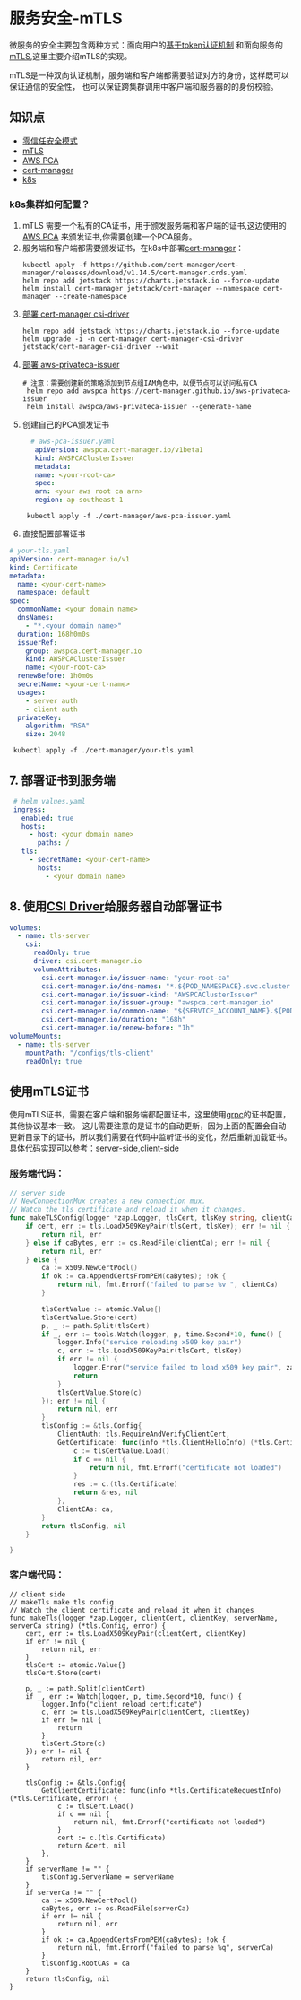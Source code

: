 # 服务安全-mTLS

微服务的安全主要包含两种方式：面向用户的[基于token认证机制](https://www.okta.com/identity-101/what-is-token-based-authentication/)
和面向服务的[mTLS](https://www.cloudflare.com/zh-cn/learning/access-management/what-is-mutual-tls/),这里主要介绍mTLS的实现。

mTLS是一种双向认证机制，服务端和客户端都需要验证对方的身份，这样既可以保证通信的安全性，
也可以保证跨集群调用中客户端和服务器的的身份校验。

## 知识点

* [零信任安全模式](https://www.cloudflare.com/zh-cn/learning/security/glossary/what-is-zero-trust/)
* [mTLS](https://www.cloudflare.com/zh-cn/learning/access-management/what-is-mutual-tls/)
* [AWS PCA](https://aws.amazon.com/cn/private-ca/)
* [cert-manager](https://cert-manager.io/docs/)
* [k8s](https://kubernetes.io/zh/docs/concepts/overview/what-is-kubernetes/)

### k8s集群如何配置？
1. mTLS 需要一个私有的CA证书，用于颁发服务端和客户端的证书,这边使用的[AWS PCA](https://aws.amazon.com/cn/private-ca/)
   来颁发证书,你需要创建一个PCA服务。
2. 服务端和客户端都需要颁发证书，在k8s中部署[cert-manager](https://cert-manager.io/docs/)：
    ```shell
   kubectl apply -f https://github.com/cert-manager/cert-manager/releases/download/v1.14.5/cert-manager.crds.yaml
   helm repo add jetstack https://charts.jetstack.io --force-update
   helm install cert-manager jetstack/cert-manager --namespace cert-manager --create-namespace
   ```
3. [部署 cert-manager csi-driver](https://cert-manager.io/docs/usage/csi-driver/installation/)
   ```shell
   helm repo add jetstack https://charts.jetstack.io --force-update
   helm upgrade -i -n cert-manager cert-manager-csi-driver jetstack/cert-manager-csi-driver --wait
   ```
4. [部署 aws-privateca-issuer](https://github.com/cert-manager/aws-privateca-issuer)
    ```shell
    # 注意：需要创建新的策略添加到节点组IAM角色中，以便节点可以访问私有CA
     helm repo add awspca https://cert-manager.github.io/aws-privateca-issuer
     helm install awspca/aws-privateca-issuer --generate-name
    ```
5. 创建自己的PCA颁发证书
   ``` yaml
     # aws-pca-issuer.yaml
      apiVersion: awspca.cert-manager.io/v1beta1
      kind: AWSPCAClusterIssuer
      metadata:
      name: <your-root-ca>
      spec:
      arn: <your aws root ca arn>
      region: ap-southeast-1
   ```
   ```shell
    kubectl apply -f ./cert-manager/aws-pca-issuer.yaml
    ```
6. 直接配置部署证书

```yaml
# your-tls.yaml
apiVersion: cert-manager.io/v1
kind: Certificate
metadata:
  name: <your-cert-name>
  namespace: default
spec:
  commonName: <your domain name>
  dnsNames:
    - "*.<your domain name>"
  duration: 168h0m0s
  issuerRef:
    group: awspca.cert-manager.io
    kind: AWSPCAClusterIssuer
    name: <your-root-ca>
  renewBefore: 1h0m0s
  secretName: <your-cert-name>
  usages:
    - server auth
    - client auth
  privateKey:
    algorithm: "RSA"
    size: 2048
```

```shell
 kubectl apply -f ./cert-manager/your-tls.yaml
```

## 7. 部署证书到服务端

```yaml
 # helm values.yaml
 ingress:
   enabled: true
   hosts:
     - host: <your domain name>
       paths: /
   tls:
     - secretName: <your-cert-name>
       hosts:
         - <your domain name>
```

## 8. 使用[CSI Driver](https://cert-manager.io/docs/usage/csi/#enabling-mTLS-of-pods-using-cert-manager-csi-driver)给服务器自动部署证书

```yaml
volumes:
  - name: tls-server
    csi:
      readOnly: true
      driver: csi.cert-manager.io
      volumeAttributes:
        csi.cert-manager.io/issuer-name: "your-root-ca"
        csi.cert-manager.io/dns-names: "*.${POD_NAMESPACE}.svc.cluster.local"
        csi.cert-manager.io/issuer-kind: "AWSPCAClusterIssuer"
        csi.cert-manager.io/issuer-group: "awspca.cert-manager.io"
        csi.cert-manager.io/common-name: "${SERVICE_ACCOUNT_NAME}.${POD_NAMESPACE}"
        csi.cert-manager.io/duration: "168h"
        csi.cert-manager.io/renew-before: "1h"
volumeMounts:
  - name: tls-server
    mountPath: "/configs/tls-client"
    readOnly: true
```

## 使用mTLS证书
 使用mTLS证书，需要在客户端和服务端都配置证书，这里使用[grpc](https://grpc.io/docs/languages/go/quickstart/)的证书配置，其他协议基本一致。
这儿需要注意的是证书的自动更新，因为上面的配置会自动更新目录下的证书，所以我们需要在代码中监听证书的变化，然后重新加载证书。 
 具体代码实现可以参考：[server-side](https://github.com/GStones/moke-kit/blob/main/server/internal/cmux/cmux.go#L114),[client-side](https://github.com/GStones/moke-kit/blob/main/server/tools/dial.go#L64)

### 服务端代码：
```go
// server side
// NewConnectionMux creates a new connection mux.
// Watch the tls certificate and reload it when it changes.
func makeTLSConfig(logger *zap.Logger, tlsCert, tlsKey string, clientCa string) (*tls.Config, error) {
	if cert, err := tls.LoadX509KeyPair(tlsCert, tlsKey); err != nil {
		return nil, err
	} else if caBytes, err := os.ReadFile(clientCa); err != nil {
		return nil, err
	} else {
		ca := x509.NewCertPool()
		if ok := ca.AppendCertsFromPEM(caBytes); !ok {
			return nil, fmt.Errorf("failed to parse %v ", clientCa)
		}

		tlsCertValue := atomic.Value{}
		tlsCertValue.Store(cert)
		p, _ := path.Split(tlsCert)
		if _, err := tools.Watch(logger, p, time.Second*10, func() {
			logger.Info("service reloading x509 key pair")
			c, err := tls.LoadX509KeyPair(tlsCert, tlsKey)
			if err != nil {
				logger.Error("service failed to load x509 key pair", zap.Error(err))
				return
			}
			tlsCertValue.Store(c)
		}); err != nil {
			return nil, err
		}
		tlsConfig := &tls.Config{
			ClientAuth: tls.RequireAndVerifyClientCert,
			GetCertificate: func(info *tls.ClientHelloInfo) (*tls.Certificate, error) {
				c := tlsCertValue.Load()
				if c == nil {
					return nil, fmt.Errorf("certificate not loaded")
				}
				res := c.(tls.Certificate)
				return &res, nil
			},
			ClientCAs: ca,
		}
		return tlsConfig, nil
	}

}
```

### 客户端代码：
```golang
// client side
// makeTls make tls config
// Watch the client certificate and reload it when it changes
func makeTls(logger *zap.Logger, clientCert, clientKey, serverName, serverCa string) (*tls.Config, error) {
	cert, err := tls.LoadX509KeyPair(clientCert, clientKey)
	if err != nil {
		return nil, err
	}
	tlsCert := atomic.Value{}
	tlsCert.Store(cert)

	p, _ := path.Split(clientCert)
	if _, err := Watch(logger, p, time.Second*10, func() {
		logger.Info("client reload certificate")
		c, err := tls.LoadX509KeyPair(clientCert, clientKey)
		if err != nil {
			return
		}
		tlsCert.Store(c)
	}); err != nil {
		return nil, err
	}

	tlsConfig := &tls.Config{
		GetClientCertificate: func(info *tls.CertificateRequestInfo) (*tls.Certificate, error) {
			c := tlsCert.Load()
			if c == nil {
				return nil, fmt.Errorf("certificate not loaded")
			}
			cert := c.(tls.Certificate)
			return &cert, nil
		},
	}
	if serverName != "" {
		tlsConfig.ServerName = serverName
	}
	if serverCa != "" {
		ca := x509.NewCertPool()
		caBytes, err := os.ReadFile(serverCa)
		if err != nil {
			return nil, err
		}
		if ok := ca.AppendCertsFromPEM(caBytes); !ok {
			return nil, fmt.Errorf("failed to parse %q", serverCa)
		}
		tlsConfig.RootCAs = ca
	}
	return tlsConfig, nil
}
```

    
   




